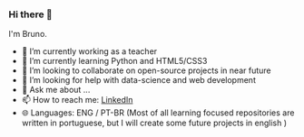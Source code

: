 ### Hi there 👋

<!--
**brunocoitinho/brunocoitinho** is a ✨ _special_ ✨ repository because its `README.md` (this file) appears on your GitHub profile.
-->

I'm Bruno. 

- 🔭 I’m currently working as a teacher
- 🌱 I’m currently learning Python and HTML5/CSS3
- 👯 I’m looking to collaborate on open-source projects in near future
- 🤔 I’m looking for help with data-science and web development
- 💬 Ask me about ...
- 📫 How to reach me: [LinkedIn](https://www.linkedin.com/in/bruno-coitinho-pereira-7a4191105/)
- 🌐 Languages: ENG / PT-BR 
(Most of all learning focused repositories are written in portuguese, but I will create some future projects in english )


